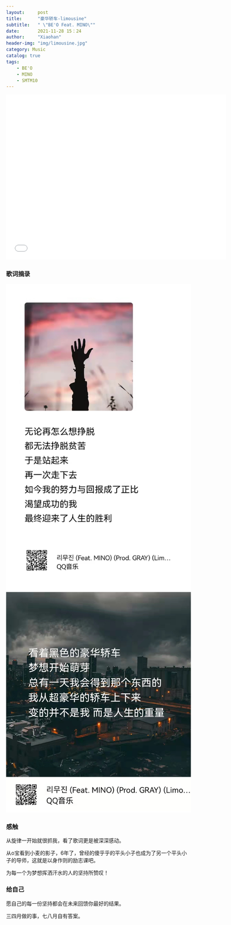 ```yaml
---
layout:     post
title:      "豪华轿车-limousine"
subtitle:   " \"BE'O Feat. MINO\""
date:       2021-11-28 15：24
author:     "Xiaohan"
header-img: "img/limousine.jpg"
category: Music
catalog: true
tags:
    - BE'O
    - MINO
    - SMTM10
---
```


<iframe 
src="//player.bilibili.com/player.html?aid=721821552&bvid=BV1AS4y1R7Xu&cid=445420771&page=1" 
scrolling="no" 
border="0" 
frameborder="no" 
framespacing="0" 
allowfullscreen="true" 
height=450 
width=600> 
</iframe>

### 歌词摘录

![](https://github.com/Yangxiaohan0120/Yangxiaohan0120.github.io/blob/main/img/in-post/limosine/lyric1.png)
![](https://github.com/Yangxiaohan0120/Yangxiaohan0120.github.io/blob/main/img/in-post/limosine/lyric2.png)


### 感触

从旋律一开始就很抓我，看了歌词更是被深深感动。

从o宝看到小麦的影子，6年了，曾经的傻乎乎的平头小子也成为了另一个平头小子的导师，这就是以身作则的励志课吧。

为每一个为梦想挥洒汗水的人的坚持所赞叹！

### 给自己

愿自己的每一份坚持都会在未来回馈你最好的结果。

三四月做的事，七八月自有答案。